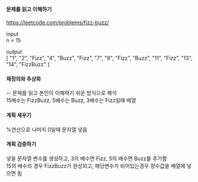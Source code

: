 #### 문제를 읽고 이해하기
https://leetcode.com/problems/fizz-buzz/

input</br>
n = 15

output</br>
[
    "1",
    "2",
    "Fizz",
    "4",
    "Buzz",
    "Fizz",
    "7",
    "8",
    "Fizz",
    "Buzz",
    "11",
    "Fizz",
    "13",
    "14",
    "FizzBuzz"
]


#### 재정의와 추상화<br>
-- 문제를 읽고 본인이 이해하기 쉬운 방식으로 해석<br>
15배수는 FizzBuzz, 5배수는 Buzz, 3배수는 Fizz일때 배열

#### 계획 세우기<br>
%연산으로 나머지 0일때 문자열 넣음

#### 계획 검증하기
넣을 문자열 변수를 생성하고, 3의 배수면 Fizz, 5의 배수면 Buzz를 추가함<br>
15의 배수의 경우 FizzBuzz가 완성되고, 해당변수가 비어있는경우 정수값을 배열에 넣으면 됨
 
